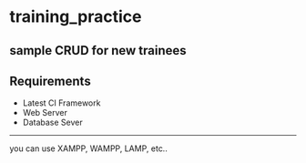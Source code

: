 # training_practice
sample CRUD for new trainees
---
## Requirements
* Latest CI Framework
* Web Server
* Database Sever
---
you can use XAMPP, WAMPP, LAMP, etc..
